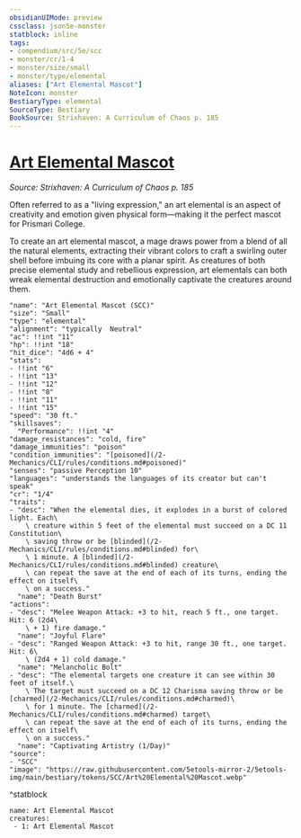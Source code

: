 ```yaml
---
obsidianUIMode: preview
cssclass: json5e-monster
statblock: inline
tags:
- compendium/src/5e/scc
- monster/cr/1-4
- monster/size/small
- monster/type/elemental
aliases: ["Art Elemental Mascot"]
NoteIcon: monster
BestiaryType: elemental
SourceType: Bestiary
BookSource: Strixhaven: A Curriculum of Chaos p. 185
---
```

# [Art Elemental Mascot](2-Mechanics/CLI/bestiary/elemental/art-elemental-mascot-scc.md)
*Source: Strixhaven: A Curriculum of Chaos p. 185*  

Often referred to as a "living expression," an art elemental is an aspect of creativity and emotion given physical form—making it the perfect mascot for Prismari College.

To create an art elemental mascot, a mage draws power from a blend of all the natural elements, extracting their vibrant colors to craft a swirling outer shell before imbuing its core with a planar spirit. As creatures of both precise elemental study and rebellious expression, art elementals can both wreak elemental destruction and emotionally captivate the creatures around them.

```statblock
"name": "Art Elemental Mascot (SCC)"
"size": "Small"
"type": "elemental"
"alignment": "typically  Neutral"
"ac": !!int "11"
"hp": !!int "18"
"hit_dice": "4d6 + 4"
"stats":
- !!int "6"
- !!int "13"
- !!int "12"
- !!int "8"
- !!int "11"
- !!int "15"
"speed": "30 ft."
"skillsaves":
  "Performance": !!int "4"
"damage_resistances": "cold, fire"
"damage_immunities": "poison"
"condition_immunities": "[poisoned](/2-Mechanics/CLI/rules/conditions.md#poisoned)"
"senses": "passive Perception 10"
"languages": "understands the languages of its creator but can't speak"
"cr": "1/4"
"traits":
- "desc": "When the elemental dies, it explodes in a burst of colored light. Each\
    \ creature within 5 feet of the elemental must succeed on a DC 11 Constitution\
    \ saving throw or be [blinded](/2-Mechanics/CLI/rules/conditions.md#blinded) for\
    \ 1 minute. A [blinded](/2-Mechanics/CLI/rules/conditions.md#blinded) creature\
    \ can repeat the save at the end of each of its turns, ending the effect on itself\
    \ on a success."
  "name": "Death Burst"
"actions":
- "desc": "Melee Weapon Attack: +3 to hit, reach 5 ft., one target. Hit: 6 (2d4\
    \ + 1) fire damage."
  "name": "Joyful Flare"
- "desc": "Ranged Weapon Attack: +3 to hit, range 30 ft., one target. Hit: 6\
    \ (2d4 + 1) cold damage."
  "name": "Melancholic Bolt"
- "desc": "The elemental targets one creature it can see within 30 feet of itself.\
    \ The target must succeed on a DC 12 Charisma saving throw or be [charmed](/2-Mechanics/CLI/rules/conditions.md#charmed)\
    \ for 1 minute. The [charmed](/2-Mechanics/CLI/rules/conditions.md#charmed) target\
    \ can repeat the save at the end of each of its turns, ending the effect on itself\
    \ on a success."
  "name": "Captivating Artistry (1/Day)"
"source":
- "SCC"
"image": "https://raw.githubusercontent.com/5etools-mirror-2/5etools-img/main/bestiary/tokens/SCC/Art%20Elemental%20Mascot.webp"
```
^statblock

```encounter-table
name: Art Elemental Mascot
creatures:
 - 1: Art Elemental Mascot
```